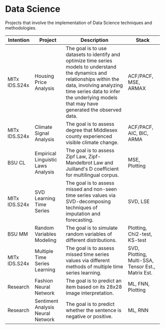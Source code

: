 # Data Science

Projects that involve the implementation of Data Science techniques and methodologies.
  
| Intention | Project | Description | Stack |
| --- | --- | --- | --- |
| MITx IDS.S24x | Housing Price Analysis | The goal is to use datasets to identify and optimize time series models to understand the dynamics and relationships within the data, involving analyzing time series data to infer the underlying models that may have generated the observed data. | ACF/PACF, MSE, ARMAX |
| MITx IDS.S24x | Climate Signal Analysis | The goal is to assess degree that Middlesex county experienced visible climate change. | ACF/PACF, AIC, BIC, ARMA |
| BSU CL | Empirical Linguistic Laws Analysis | The goal is to assess Zipf Law, Zipf-Mandelbrot Law and Juilland's D coefficient for multilingual corpus. | MSE, Plotting |
| MITx IDS.S24x | SVD Learning Time Series | The goal is to assess missed and non-seen time series values via SVD-decomposing techniques of imputation and forecasting. | SVD, LSE |
| BSU MM | Random Variables Modeling | The goal is to simulate random variables of different distributions. | Plotting, Chi2-test, KS-test |
| MITx IDS.S24x | Multiple Time Series Learning | The goal is to assess missed time series values via different methods of multiple time series learning. | SVD, Plotting, Multi-SSA, Tensor Est., Matrix Est. |
| Research | Fashion Neural Network | The goal is to predict an item based on its 28x28 image interpretation. | ML, FNN, Plotting |
| Research | Sentiment Analysis Neural Network | The goal is to predict whether the sentence is negative or positive. | ML, RNN |
